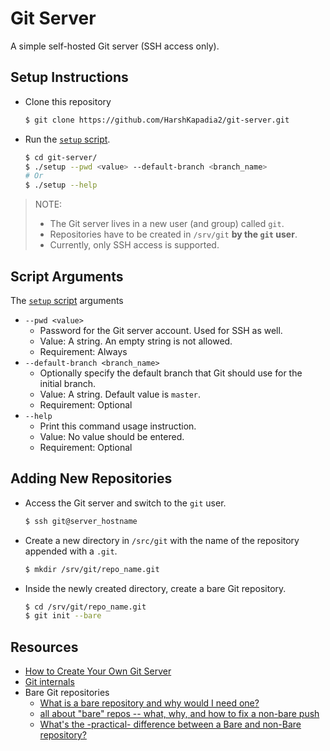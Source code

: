 # Git Server

A simple self-hosted Git server (SSH access only).

## Setup Instructions

-   Clone this repository

    ```bash
    $ git clone https://github.com/HarshKapadia2/git-server.git
    ```

-   Run the [`setup` script](setup).

    ```bash
    $ cd git-server/
    $ ./setup --pwd <value> --default-branch <branch_name>
    # Or
    $ ./setup --help
    ```

> NOTE:
>
> -   The Git server lives in a new user (and group) called `git`.
> -   Repositories have to be created in `/srv/git` **by the `git` user**.
> -   Currently, only SSH access is supported.

## Script Arguments

The [`setup` script](setup) arguments

-   `--pwd <value>`
    -   Password for the Git server account. Used for SSH as well.
    -   Value: A string. An empty string is not allowed.
    -   Requirement: Always
-   `--default-branch <branch_name>`
    -   Optionally specify the default branch that Git should use for the initial branch.
    -   Value: A string. Default value is `master`.
    -   Requirement: Optional
-   `--help`
    -   Print this command usage instruction.
    -   Value: No value should be entered.
    -   Requirement: Optional

## Adding New Repositories

-   Access the Git server and switch to the `git` user.

    ```bash
    $ ssh git@server_hostname
    ```

-   Create a new directory in `/src/git` with the name of the repository appended with a `.git`.

    ```bash
    $ mkdir /srv/git/repo_name.git
    ```

-   Inside the newly created directory, create a bare Git repository.

    ```bash
    $ cd /srv/git/repo_name.git
    $ git init --bare
    ```

## Resources

-   [How to Create Your Own Git Server](https://www.inmotionhosting.com/support/website/git/git-server)
-   [Git internals](https://git.harshkapadia.me)
-   Bare Git repositories
    -   [What is a bare repository and why would I need one?](https://stackoverflow.com/questions/37992400/what-is-a-bare-repository-and-why-would-i-need-one)
    -   [all about "bare" repos -- what, why, and how to fix a non-bare push](https://htmlpreview.github.io/?https://github.com/sitaramc/sitaramc.github.com/blob/dce410b2a2804723676db9cabd7bb506b6d9ba05/concepts/bare.html)
    -   [What's the -practical- difference between a Bare and non-Bare repository?](https://stackoverflow.com/questions/5540883/whats-the-practical-difference-between-a-bare-and-non-bare-repository)
